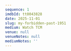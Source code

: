 ```yaml
---
sequence: 1
imdbId: tt0043828
date: 2025-11-01
slug: my-forbidden-past-1951
medium: Watch TCM
venue: null
venueNotes: null
mediumNotes: ''
---
```


